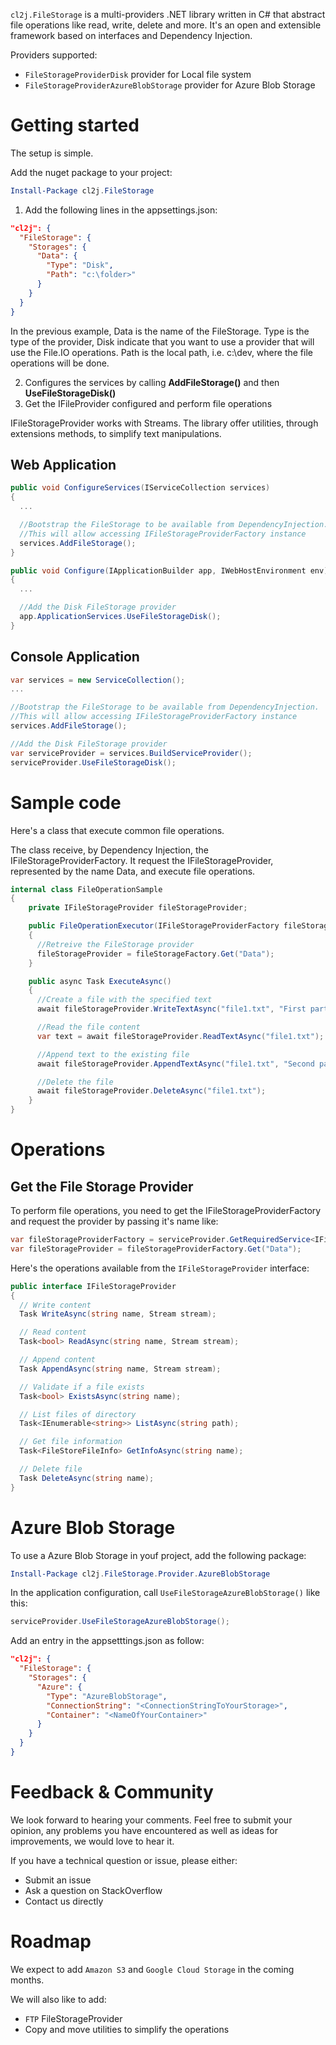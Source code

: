 `cl2j.FileStorage` is a multi-providers .NET library written in C# that abstract file operations like read, write, delete and more. It's an open and extensible framework based on interfaces and Dependency Injection.

Providers supported:

- `FileStorageProviderDisk` provider for Local file system
- `FileStorageProviderAzureBlobStorage` provider for Azure Blob Storage

# Getting started

The setup is simple.

Add the nuget package to your project:

```powershell
Install-Package cl2j.FileStorage
```

1. Add the following lines in the appsettings.json:

```json
"cl2j": {
  "FileStorage": {
    "Storages": {
      "Data": {
        "Type": "Disk",
        "Path": "c:\folder>"
      }
    }
  }
}
```

In the previous example, Data is the name of the FileStorage.
Type is the type of the provider, Disk indicate that you want to use a provider that will use the File.IO operations.
Path is the local path, i.e. c:\dev, where the file operations will be done.

2. Configures the services by calling **AddFileStorage()** and then **UseFileStorageDisk()**
3. Get the IFileProvider configured and perform file operations

IFileStorageProvider works with Streams. The library offer utilities, through extensions methods, to simplify text manipulations.

## Web Application

```cs
public void ConfigureServices(IServiceCollection services)
{
  ...

  //Bootstrap the FileStorage to be available from DependencyInjection.
  //This will allow accessing IFileStorageProviderFactory instance
  services.AddFileStorage();
}

public void Configure(IApplicationBuilder app, IWebHostEnvironment env)
{
  ...

  //Add the Disk FileStorage provider
  app.ApplicationServices.UseFileStorageDisk();
}
```

## Console Application

```cs
var services = new ServiceCollection();
...

//Bootstrap the FileStorage to be available from DependencyInjection.
//This will allow accessing IFileStorageProviderFactory instance
services.AddFileStorage();

//Add the Disk FileStorage provider
var serviceProvider = services.BuildServiceProvider();
serviceProvider.UseFileStorageDisk();
```

# Sample code

Here's a class that execute common file operations.

The class receive, by Dependency Injection, the IFileStorageProviderFactory. It request the IFileStorageProvider, represented by the name Data, and execute file operations.

```cs
internal class FileOperationSample
{
    private IFileStorageProvider fileStorageProvider;

    public FileOperationExecutor(IFileStorageProviderFactory fileStorageFactory)
    {
      //Retreive the FileStorage provider
      fileStorageProvider = fileStorageFactory.Get("Data");
    }

    public async Task ExecuteAsync()
    {
      //Create a file with the specified text
      await fileStorageProvider.WriteTextAsync("file1.txt", "First part of the text");

      //Read the file content
      var text = await fileStorageProvider.ReadTextAsync("file1.txt");

      //Append text to the existing file
      await fileStorageProvider.AppendTextAsync("file1.txt", "Second part of the text");

      //Delete the file
      await fileStorageProvider.DeleteAsync("file1.txt");
    }
}
```

# Operations

## Get the File Storage Provider

To perform file operations, you need to get the IFileStorageProviderFactory and request the provider by passing it's name like:

```cs
var fileStorageProviderFactory = serviceProvider.GetRequiredService<IFileStorageProviderFactory>();
var fileStorageProvider = fileStorageProviderFactory.Get("Data");
```

Here's the operations available from the `IFileStorageProvider` interface:

```cs
public interface IFileStorageProvider
{
  // Write content
  Task WriteAsync(string name, Stream stream);

  // Read content
  Task<bool> ReadAsync(string name, Stream stream);

  // Append content
  Task AppendAsync(string name, Stream stream);

  // Validate if a file exists
  Task<bool> ExistsAsync(string name);

  // List files of directory
  Task<IEnumerable<string>> ListAsync(string path);

  // Get file information
  Task<FileStoreFileInfo> GetInfoAsync(string name);

  // Delete file
  Task DeleteAsync(string name);
}
```

# Azure Blob Storage

To use a Azure Blob Storage in youf project, add the following package:

```powershell
Install-Package cl2j.FileStorage.Provider.AzureBlobStorage
```

In the application configuration, call `UseFileStorageAzureBlobStorage()` like this:

```cs
serviceProvider.UseFileStorageAzureBlobStorage();
```

Add an entry in the appsetttings.json as follow:

```json
"cl2j": {
  "FileStorage": {
    "Storages": {
      "Azure": {
        "Type": "AzureBlobStorage",
        "ConnectionString": "<ConnectionStringToYourStorage>",
        "Container": "<NameOfYourContainer>"
      }
    }
  }
}
```

# Feedback & Community

We look forward to hearing your comments.
Feel free to submit your opinion, any problems you have encountered as well as ideas for improvements, we would love to hear it.

If you have a technical question or issue, please either:

- Submit an issue
- Ask a question on StackOverflow
- Contact us directly

# Roadmap

We expect to add `Amazon S3` and `Google Cloud Storage` in the coming months.

We will also like to add:

- `FTP` FileStorageProvider
- Copy and move utilities to simplify the operations
